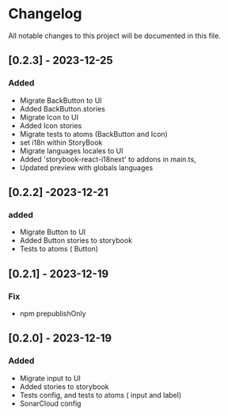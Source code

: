 # Changelog

All notable changes to this project will be documented in this file.

## [0.2.3] - 2023-12-25

### Added
- Migrate BackButton to UI
- Added BackButton.stories
- Migrate Icon to UI
- Added Icon stories
- Migrate tests to atoms (BackButton and Icon)
- set i18n within StoryBook
- Migrate languages locales to UI
- Added 'storybook-react-i18next' to addons in main.ts,
- Updated preview with globals languages
## [0.2.2] -2023-12-21

### added
- Migrate Button to UI
- Added Button stories to storybook
- Tests to atoms ( Button)

## [0.2.1] - 2023-12-19

### Fix

- npm prepublishOnly

## [0.2.0] - 2023-12-19

### Added

- Migrate input to UI
- Added stories to storybook
- Tests config, and tests to atoms ( input and label)
- SonarCloud config


